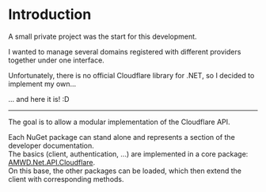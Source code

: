 # Introduction

A small private project was the start for this development.

I wanted to manage several domains registered with different providers together under one interface.

Unfortunately, there is no official Cloudflare library for .NET, so I decided to implement my own...

... and here it is! :D

---

The goal is to allow a modular implementation of the Cloudflare API.

Each NuGet package can stand alone and represents a section of the developer documentation.    
The basics (client, authentication, ...) are implemented in a core package: [AMWD.Net.API.Cloudflare](https://www.nuget.org/packages/AMWD.Net.API.Cloudflare).    
On this base, the other packages can be loaded, which then extend the client with corresponding methods.
